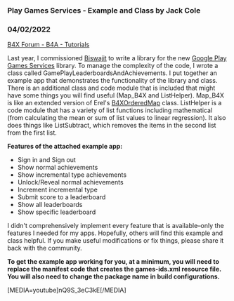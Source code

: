 ### Play Games Services - Example and Class by Jack Cole
### 04/02/2022
[B4X Forum - B4A - Tutorials](https://www.b4x.com/android/forum/threads/139583/)

Last year, I commissioned [Biswajit](https://www.b4x.com/android/forum/members/biswajit.100215/) to write a library for the new [Google Play Games Services](https://www.b4x.com/android/forum/threads/new-google-play-games-services.128464/) library. To manage the complexity of the code, I wrote a class called GamePlayLeaderboardsAndAchievements. I put together an example app that demonstrates the functionality of the library and class. There is an additional class and code module that is included that might have some things you will find useful (Map\_B4X and ListHelper). Map\_B4X is like an extended version of Erel's [B4XOrderedMap](https://www.b4x.com/android/forum/threads/b4x-b4xcollections-more-collections.101071/#content) class. ListHelper is a code module that has a variety of list functions including mathematical (from calculating the mean or sum of list values to linear regression). It also does things like ListSubtract, which removes the items in the second list from the first list.  
  
**Features of the attached example app:**  

- Sign in and Sign out
- Show normal achievements
- Show incremental type achievements
- Unlock/Reveal normal achievements
- Increment incremental type
- Submit score to a leaderboard
- Show all leaderboards
- Show specific leaderboard

I didn't comprehensively implement every feature that is available–only the features I needed for my apps. Hopefully, others will find this example and class helpful. If you make useful modifications or fix things, please share it back with the community.  
  
**To get the example app working for you, at a minimum, you will need to replace the manifest code that creates the games-ids.xml resource file. You will also need to change the package name in build configurations.**  
  
[MEDIA=youtube]nQ9S\_3eC3kE[/MEDIA]